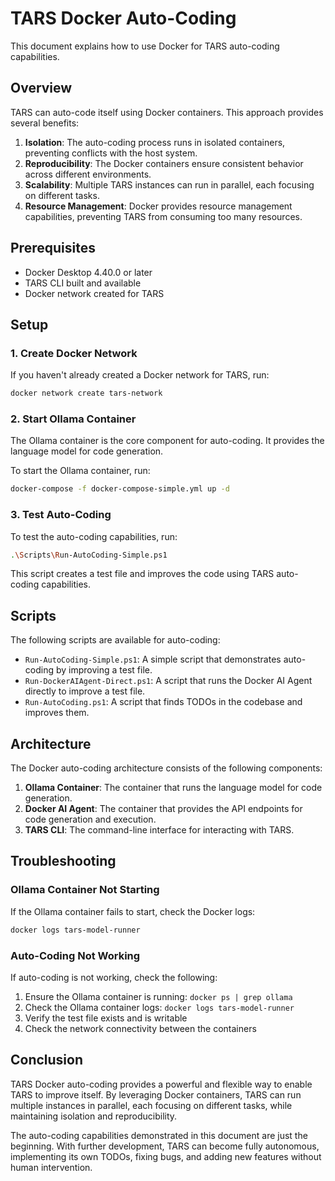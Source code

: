 # TARS Docker Auto-Coding

This document explains how to use Docker for TARS auto-coding capabilities.

## Overview

TARS can auto-code itself using Docker containers. This approach provides several benefits:

1. **Isolation**: The auto-coding process runs in isolated containers, preventing conflicts with the host system.
2. **Reproducibility**: The Docker containers ensure consistent behavior across different environments.
3. **Scalability**: Multiple TARS instances can run in parallel, each focusing on different tasks.
4. **Resource Management**: Docker provides resource management capabilities, preventing TARS from consuming too many resources.

## Prerequisites

- Docker Desktop 4.40.0 or later
- TARS CLI built and available
- Docker network created for TARS

## Setup

### 1. Create Docker Network

If you haven't already created a Docker network for TARS, run:

```bash
docker network create tars-network
```

### 2. Start Ollama Container

The Ollama container is the core component for auto-coding. It provides the language model for code generation.

To start the Ollama container, run:

```bash
docker-compose -f docker-compose-simple.yml up -d
```

### 3. Test Auto-Coding

To test the auto-coding capabilities, run:

```bash
.\Scripts\Run-AutoCoding-Simple.ps1
```

This script creates a test file and improves the code using TARS auto-coding capabilities.

## Scripts

The following scripts are available for auto-coding:

- `Run-AutoCoding-Simple.ps1`: A simple script that demonstrates auto-coding by improving a test file.
- `Run-DockerAIAgent-Direct.ps1`: A script that runs the Docker AI Agent directly to improve a test file.
- `Run-AutoCoding.ps1`: A script that finds TODOs in the codebase and improves them.

## Architecture

The Docker auto-coding architecture consists of the following components:

1. **Ollama Container**: The container that runs the language model for code generation.
2. **Docker AI Agent**: The container that provides the API endpoints for code generation and execution.
3. **TARS CLI**: The command-line interface for interacting with TARS.

## Troubleshooting

### Ollama Container Not Starting

If the Ollama container fails to start, check the Docker logs:

```bash
docker logs tars-model-runner
```

### Auto-Coding Not Working

If auto-coding is not working, check the following:

1. Ensure the Ollama container is running: `docker ps | grep ollama`
2. Check the Ollama container logs: `docker logs tars-model-runner`
3. Verify the test file exists and is writable
4. Check the network connectivity between the containers

## Conclusion

TARS Docker auto-coding provides a powerful and flexible way to enable TARS to improve itself. By leveraging Docker containers, TARS can run multiple instances in parallel, each focusing on different tasks, while maintaining isolation and reproducibility.

The auto-coding capabilities demonstrated in this document are just the beginning. With further development, TARS can become fully autonomous, implementing its own TODOs, fixing bugs, and adding new features without human intervention.

